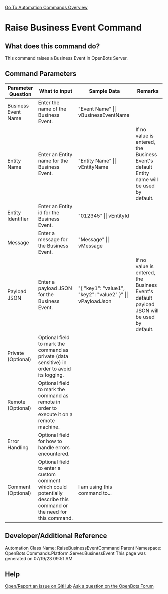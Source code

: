 <!--TITLE: Raise Business Event Command -->
<!-- SUBTITLE: a command in the Platform Commands\Server\Business Event group. -->
[Go To Automation Commands Overview](/automation-commands)


# Raise Business Event Command


## What does this command do?
This command raises a Business Event in OpenBots Server.


## Command Parameters
| Parameter Question   	| What to input  	|  Sample Data 	| Remarks  	|
| ---                    | ---               | ---           | ---       |
|Business Event Name|Enter the name of the Business Event.|"Event Name" \|\| vBusinessEventName||
|Entity Name|Enter an Entity name for the Business Event.|"Entity Name" \|\| vEntityName|If no value is entered, the Business Event's default Entity name will be used by default.|
|Entity Identifier|Enter an Entity id for the Business Event.|"012345" \|\| vEntityId||
|Message|Enter a message for the Business Event.|"Message" \|\| vMessage||
|Payload JSON|Enter a payload JSON for the Business Event.|"{ \"key1\": \"value1\", \"key2\": \"value2\" }" \|\| vPayloadJson|If no value is entered, the Business Event's default payload JSON will be used by default.|
|Private (Optional)|Optional field to mark the command as private (data sensitive) in order to avoid its logging.|||
|Remote (Optional)|Optional field to mark the command as remote in order to execute it on a remote machine.|||
|Error Handling|Optional field for how to handle errors encountered.|||
|Comment (Optional)|Optional field to enter a custom comment which could potentially describe this command or the need for this command.|I am using this command to...||


## Developer/Additional Reference
Automation Class Name: RaiseBusinessEventCommand
Parent Namespace: OpenBots.Commands.Platform.Server.BusinessEvent
This page was generated on 07/19/23 09:51 AM


## Help
[Open/Report an issue on GitHub](https://github.com/OpenBotsAI/OpenBots.Studio/issues/new)
[Ask a question on the OpenBots Forum](https://openbots.ai/forums/)
